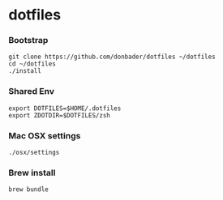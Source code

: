 # dotfiles

### Bootstrap
```
git clone https://github.com/donbader/dotfiles ~/dotfiles
cd ~/dotfiles
./install
```

### Shared Env
```
export DOTFILES=$HOME/.dotfiles
export ZDOTDIR=$DOTFILES/zsh
```

### Mac OSX settings
```
./osx/settings
```

### Brew install
```
brew bundle
```
